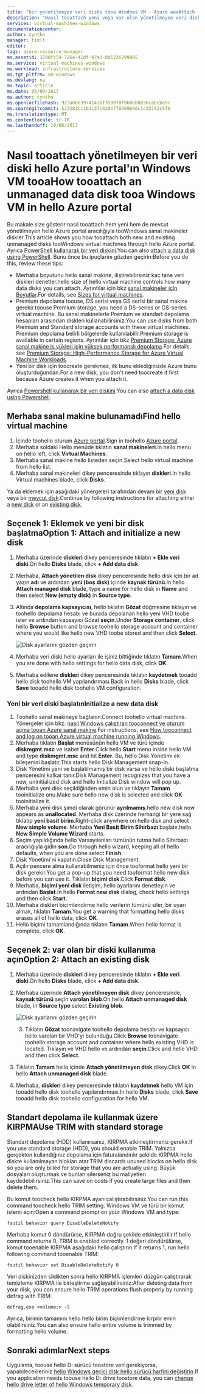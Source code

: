```yaml
---
title: "bir yönetilmeyen veri diski tooa Windows VM - Azure aaaAttach | Microsoft Docs"
description: "Nasıl tooattach yeni veya var olan yönetilmeyen veri diski tooa Windows VM Azure portal kullanarak hello Resource Manager dağıtım modeli hello."
services: virtual-machines-windows
documentationcenter: 
author: cynthn
manager: timlt
editor: 
tags: azure-resource-manager
ms.assetid: 3790fc59-7264-41df-b7a3-8d1226799885
ms.service: virtual-machines-windows
ms.workload: infrastructure-services
ms.tgt_pltfrm: vm-windows
ms.devlang: na
ms.topic: article
ms.date: 05/09/2017
ms.author: cynthn
ms.openlocfilehash: 923a6663974143bf359970f9b0eb0d36cabcba9c
ms.sourcegitcommit: 523283cc1b3c37c428e77850964dc1c33742c5f0
ms.translationtype: MT
ms.contentlocale: tr-TR
ms.lasthandoff: 10/06/2017
---
```

# <a name="how-tooattach-an-unmanaged-data-disk-tooa-windows-vm-in-hello-azure-portal"></a><span data-ttu-id="8b1c3-103">Nasıl tooattach yönetilmeyen bir veri diski hello Azure portal'ın Windows VM tooa</span><span class="sxs-lookup"><span data-stu-id="8b1c3-103">How tooattach an unmanaged data disk tooa Windows VM in hello Azure portal</span></span>

<span data-ttu-id="8b1c3-104">Bu makale size gösterir nasıl tooattach hem yeni hem de mevcut yönetilmeyen hello Azure portal aracılığıyla tooWindows sanal makineler diskler.</span><span class="sxs-lookup"><span data-stu-id="8b1c3-104">This article shows you how tooattach both new and existing unmanaged disks tooWindows virtual machines through hello Azure portal.</span></span> <span data-ttu-id="8b1c3-105">Ayrıca [PowerShell kullanarak bir veri diskini](./attach-disk-ps.md).</span><span class="sxs-lookup"><span data-stu-id="8b1c3-105">You can also [attach a data disk using PowerShell](./attach-disk-ps.md).</span></span> <span data-ttu-id="8b1c3-106">Bunu önce bu ipuçlarını gözden geçirin:</span><span class="sxs-lookup"><span data-stu-id="8b1c3-106">Before you do this, review these tips:</span></span>

* <span data-ttu-id="8b1c3-107">Merhaba boyutunu hello sanal makine, iliştirebilirsiniz kaç tane veri diskleri denetler.</span><span class="sxs-lookup"><span data-stu-id="8b1c3-107">hello size of hello virtual machine controls how many data disks you can attach.</span></span> <span data-ttu-id="8b1c3-108">Ayrıntılar için bkz [sanal makineler için Boyutlar](sizes.md).</span><span class="sxs-lookup"><span data-stu-id="8b1c3-108">For details, see [Sizes for virtual machines](sizes.md).</span></span>
* <span data-ttu-id="8b1c3-109">Premium depolama toouse, DS serisi veya GS serisi bir sanal makine gerekir.</span><span class="sxs-lookup"><span data-stu-id="8b1c3-109">toouse Premium storage, you need a DS-series or GS-series virtual machine.</span></span> <span data-ttu-id="8b1c3-110">Bu sanal makinelerle Premium ve standart depolama hesapları arasından diskleri kullanabilirsiniz.</span><span class="sxs-lookup"><span data-stu-id="8b1c3-110">You can use disks from both Premium and Standard storage accounts with these virtual machines.</span></span> <span data-ttu-id="8b1c3-111">Premium depolama belirli bölgelerde kullanılabilir.</span><span class="sxs-lookup"><span data-stu-id="8b1c3-111">Premium storage is available in certain regions.</span></span> <span data-ttu-id="8b1c3-112">Ayrıntılar için bkz [Premium Storage: Azure sanal makine iş yükleri için yüksek performanslı depolama](../../storage/storage-premium-storage.md?toc=%2fazure%2fvirtual-machines%2fwindows%2ftoc.json).</span><span class="sxs-lookup"><span data-stu-id="8b1c3-112">For details, see [Premium Storage: High-Performance Storage for Azure Virtual Machine Workloads](../../storage/storage-premium-storage.md?toc=%2fazure%2fvirtual-machines%2fwindows%2ftoc.json).</span></span>
* <span data-ttu-id="8b1c3-113">Yeni bir disk için toocreate gerekmez, ilk bunu eklediğinizde Azure bunu oluşturduğundan.</span><span class="sxs-lookup"><span data-stu-id="8b1c3-113">For a new disk, you don't need toocreate it first because Azure creates it when you attach it.</span></span>


<span data-ttu-id="8b1c3-114">Ayrıca [Powershell kullanarak bir veri diskini](attach-disk-ps.md).</span><span class="sxs-lookup"><span data-stu-id="8b1c3-114">You can also [attach a data disk using Powershell](attach-disk-ps.md).</span></span>


## <a name="find-hello-virtual-machine"></a><span data-ttu-id="8b1c3-115">Merhaba sanal makine bulunamadı</span><span class="sxs-lookup"><span data-stu-id="8b1c3-115">Find hello virtual machine</span></span>
1. <span data-ttu-id="8b1c3-116">İçinde toohello oturum [Azure portal](https://portal.azure.com/).</span><span class="sxs-lookup"><span data-stu-id="8b1c3-116">Sign in toohello [Azure portal](https://portal.azure.com/).</span></span>
2. <span data-ttu-id="8b1c3-117">Merhaba soldaki Hello menüde tıklatın **sanal makineleri**.</span><span class="sxs-lookup"><span data-stu-id="8b1c3-117">In hello menu on hello left, click **Virtual Machines**.</span></span>
3. <span data-ttu-id="8b1c3-118">Merhaba sanal makine hello listeden seçin.</span><span class="sxs-lookup"><span data-stu-id="8b1c3-118">Select hello virtual machine from hello list.</span></span>
4. <span data-ttu-id="8b1c3-119">Merhaba sanal makineleri dikey penceresinde tıklayın **diskleri**.</span><span class="sxs-lookup"><span data-stu-id="8b1c3-119">In hello Virtual machines blade, click **Disks**.</span></span>
   
<span data-ttu-id="8b1c3-120">Ya da eklemek için aşağıdaki yönergeleri tarafından devam bir [yeni disk](#option-1-attach-a-new-disk) veya bir [mevcut disk](#option-2-attach-an-existing-disk).</span><span class="sxs-lookup"><span data-stu-id="8b1c3-120">Continue by following instructions for attaching either a [new disk](#option-1-attach-a-new-disk) or an [existing disk](#option-2-attach-an-existing-disk).</span></span>

## <a name="option-1-attach-and-initialize-a-new-disk"></a><span data-ttu-id="8b1c3-121">Seçenek 1: Eklemek ve yeni bir disk başlatma</span><span class="sxs-lookup"><span data-stu-id="8b1c3-121">Option 1: Attach and initialize a new disk</span></span>
1. <span data-ttu-id="8b1c3-122">Merhaba üzerinde **diskleri** dikey penceresinde tıklatın **+ Ekle veri diski**.</span><span class="sxs-lookup"><span data-stu-id="8b1c3-122">On hello **Disks** blade, click **+ Add data disk**.</span></span>
2. <span data-ttu-id="8b1c3-123">Merhaba, **Attach yönetilen disk** dikey penceresinde hello disk için bir ad yazın **adı** ve ardından **yeni (boş disk)** içinde **kaynak türünü**.</span><span class="sxs-lookup"><span data-stu-id="8b1c3-123">In hello **Attach managed disk** blade, type a name for hello disk in **Name** and then select **New (empty disk)** in **Source type**.</span></span>
3. <span data-ttu-id="8b1c3-124">Altında **depolama kapsayıcısı**, hello tıklatın **Gözat** düğmesine tıklayın ve toohello depolama hesabı ve burada depolanan hello yeni VHD toobe ister ve ardından kapsayıcı Gözat **seçin**.</span><span class="sxs-lookup"><span data-stu-id="8b1c3-124">Under **Storage container**, click hello **Browse** button and browse toohello storage account and container where you would like hello new VHD toobe stored and then click **Select**.</span></span> 
  
   ![Disk ayarlarını gözden geçirin](./media/attach-disk-portal/attach-empty-unmanaged.png)
   
3. <span data-ttu-id="8b1c3-126">Merhaba veri diski hello ayarları ile işiniz bittiğinde tıklatın **Tamam**.</span><span class="sxs-lookup"><span data-stu-id="8b1c3-126">When you are done with hello settings for hello data disk, click **OK**.</span></span>
4. <span data-ttu-id="8b1c3-127">Merhaba edilene **diskleri** dikey penceresinde tıklatın **kaydetmek** tooadd hello disk toohello VM yapılandırması.</span><span class="sxs-lookup"><span data-stu-id="8b1c3-127">Back in hello **Disks** blade, click **Save** tooadd hello disk toohello VM configuration.</span></span>


### <a name="initialize-a-new-data-disk"></a><span data-ttu-id="8b1c3-128">Yeni bir veri diski başlatın</span><span class="sxs-lookup"><span data-stu-id="8b1c3-128">Initialize a new data disk</span></span>

1. <span data-ttu-id="8b1c3-129">Toohello sanal makineye bağlanın.</span><span class="sxs-lookup"><span data-stu-id="8b1c3-129">Connect toohello virtual machine.</span></span> <span data-ttu-id="8b1c3-130">Yönergeler için bkz: [nasıl Windows çalıştıran tooconnect ve oturum açma tooan Azure sanal makine](connect-logon.md?toc=%2fazure%2fvirtual-machines%2fwindows%2ftoc.json).</span><span class="sxs-lookup"><span data-stu-id="8b1c3-130">For instructions, see [How tooconnect and log on tooan Azure virtual machine running Windows](connect-logon.md?toc=%2fazure%2fvirtual-machines%2fwindows%2ftoc.json).</span></span>
1. <span data-ttu-id="8b1c3-131">Merhaba tıklatın **Başlat** menüsünün hello VM ve türü içinde **diskmgmt.msc** ve isabet **Enter**.</span><span class="sxs-lookup"><span data-stu-id="8b1c3-131">Click hello **Start** menu inside hello VM and type **diskmgmt.msc** and hit **Enter**.</span></span> <span data-ttu-id="8b1c3-132">Bu, hello Disk Yönetimi ek bileşenini başlatır.</span><span class="sxs-lookup"><span data-stu-id="8b1c3-132">This starts hello Disk Management snap-in.</span></span>
2. <span data-ttu-id="8b1c3-133">Disk Yönetimi yeni ve başlatılmamış bir disk varsa ve hello diski başlatma penceresini kalkar tanır.</span><span class="sxs-lookup"><span data-stu-id="8b1c3-133">Disk Management recognizes that you have a new, uninitialized disk and hello Initialize Disk window will pop up.</span></span>
3. <span data-ttu-id="8b1c3-134">Merhaba yeni disk seçildiğinden emin olun ve tıklayın **Tamam** tooinitialize onu.</span><span class="sxs-lookup"><span data-stu-id="8b1c3-134">Make sure hello new disk is selected and click **OK** tooinitialize it.</span></span>
4. <span data-ttu-id="8b1c3-135">Merhaba yeni disk şimdi olarak görünür **ayrılmamış**.</span><span class="sxs-lookup"><span data-stu-id="8b1c3-135">hello new disk now appears as **unallocated**.</span></span> <span data-ttu-id="8b1c3-136">Merhaba disk üzerinde herhangi bir yere sağ tıklatıp **yeni basit birim**.</span><span class="sxs-lookup"><span data-stu-id="8b1c3-136">Right-click anywhere on hello disk and select **New simple volume**.</span></span> <span data-ttu-id="8b1c3-137">Merhaba **Yeni Basit Birim Sihirbazı** başlatır.</span><span class="sxs-lookup"><span data-stu-id="8b1c3-137">hello **New Simple Volume Wizard** starts.</span></span>
5. <span data-ttu-id="8b1c3-138">Seçim yapıldığında hello Varsayılanları tümünün tutma hello Sihirbazı aracılığıyla gidin **son**.</span><span class="sxs-lookup"><span data-stu-id="8b1c3-138">Go through hello wizard, keeping all of hello defaults, when you are done select **Finish**.</span></span>
6. <span data-ttu-id="8b1c3-139">Disk Yönetimi'ni kapatın.</span><span class="sxs-lookup"><span data-stu-id="8b1c3-139">Close Disk Management.</span></span>
7. <span data-ttu-id="8b1c3-140">Açılır pencere alma kullanabilmeniz için önce tooformat hello yeni bir disk gerekir.</span><span class="sxs-lookup"><span data-stu-id="8b1c3-140">You get a pop-up that you need tooformat hello new disk before you can use it.</span></span> <span data-ttu-id="8b1c3-141">Tıklatın **biçimi disk**.</span><span class="sxs-lookup"><span data-stu-id="8b1c3-141">Click **Format disk**.</span></span>
8. <span data-ttu-id="8b1c3-142">Merhaba, **biçimi yeni disk** iletişim, hello ayarlarını denetleyin ve ardından **Başlat**.</span><span class="sxs-lookup"><span data-stu-id="8b1c3-142">In hello **Format new disk** dialog, check hello settings and then click **Start**.</span></span>
9. <span data-ttu-id="8b1c3-143">Merhaba diskleri biçimlendirme hello verilerin tümünü siler, bir uyarı almak, tıklatın **Tamam**.</span><span class="sxs-lookup"><span data-stu-id="8b1c3-143">You get a warning that formatting hello disks erases all of hello data, click **OK**.</span></span>
10. <span data-ttu-id="8b1c3-144">Hello biçimi tamamlandığında tıklatın **Tamam**.</span><span class="sxs-lookup"><span data-stu-id="8b1c3-144">When hello format is complete, click **OK**.</span></span>


## <a name="option-2-attach-an-existing-disk"></a><span data-ttu-id="8b1c3-145">Seçenek 2: var olan bir diski kullanıma açın</span><span class="sxs-lookup"><span data-stu-id="8b1c3-145">Option 2: Attach an existing disk</span></span>
1. <span data-ttu-id="8b1c3-146">Merhaba üzerinde **diskleri** dikey penceresinde tıklatın **+ Ekle veri diski**.</span><span class="sxs-lookup"><span data-stu-id="8b1c3-146">On hello **Disks** blade, click **+ Add data disk**.</span></span>
2. <span data-ttu-id="8b1c3-147">Merhaba üzerinde **Attach yönetilmeyen disk** dikey penceresinde, **kaynak türünü** seçin **varolan blob**.</span><span class="sxs-lookup"><span data-stu-id="8b1c3-147">On hello **Attach unmanaged disk** blade, in **Source type** select **Existing blob**.</span></span>

    ![Disk ayarlarını gözden geçirin](./media/attach-disk-portal/attach-existing-unmanaged.png)

    3. <span data-ttu-id="8b1c3-149">Tıklatın **Gözat** toonavigate toohello depolama hesabı ve kapsayıcı hello varolan bir VHD'yi bulunduğu.</span><span class="sxs-lookup"><span data-stu-id="8b1c3-149">Click **Browse** toonavigate toohello storage account and container where hello existing VHD is located.</span></span> <span data-ttu-id="8b1c3-150">Tıklayın ve VHD hello ve ardından **seçin**.</span><span class="sxs-lookup"><span data-stu-id="8b1c3-150">Click and hello VHD and then click **Select**.</span></span>
4. <span data-ttu-id="8b1c3-151">Tıklatın **Tamam** hello içinde **Attach yönetilmeyen disk** dikey.</span><span class="sxs-lookup"><span data-stu-id="8b1c3-151">Click **OK** in hello **Attach unmanaged disk** blade.</span></span>
5. <span data-ttu-id="8b1c3-152">Merhaba, **diskleri** dikey penceresinde tıklatın **kaydetmek** hello VM için tooadd hello disk toohello yapılandırması.</span><span class="sxs-lookup"><span data-stu-id="8b1c3-152">In hello **Disks** blade, click **Save** tooadd hello disk toohello configuration for hello VM.</span></span>
   


## <a name="use-trim-with-standard-storage"></a><span data-ttu-id="8b1c3-153">Standart depolama ile kullanmak üzere KIRPMA</span><span class="sxs-lookup"><span data-stu-id="8b1c3-153">Use TRIM with standard storage</span></span>

<span data-ttu-id="8b1c3-154">Standart depolama (HDD) kullanırsanız, KIRPMA etkinleştirmeniz gerekir.</span><span class="sxs-lookup"><span data-stu-id="8b1c3-154">If you use standard storage (HDD), you should enable TRIM.</span></span> <span data-ttu-id="8b1c3-155">Yalnızca gerçekten kullandığınız depolama için faturalandırılır şekilde KIRPMA hello diskte kullanılmayan blokları atar.</span><span class="sxs-lookup"><span data-stu-id="8b1c3-155">TRIM discards unused blocks on hello disk so you are only billed for storage that you are actually using.</span></span> <span data-ttu-id="8b1c3-156">Büyük dosyaları oluşturmak ve bunları silerseniz bu maliyetleri kaydedebilirsiniz.</span><span class="sxs-lookup"><span data-stu-id="8b1c3-156">This can save on costs if you create large files and then delete them.</span></span> 

<span data-ttu-id="8b1c3-157">Bu komut toocheck hello KIRPMA ayarı çalıştırabilirsiniz.</span><span class="sxs-lookup"><span data-stu-id="8b1c3-157">You can run this command toocheck hello TRIM setting.</span></span> <span data-ttu-id="8b1c3-158">Windows VM ve türü bir komut istemi açın:</span><span class="sxs-lookup"><span data-stu-id="8b1c3-158">Open a command prompt on your Windows VM and type:</span></span>

```
fsutil behavior query DisableDeleteNotify
```

<span data-ttu-id="8b1c3-159">Merhaba komut 0 döndürürse, KIRPMA doğru şekilde etkinleştirilir.</span><span class="sxs-lookup"><span data-stu-id="8b1c3-159">If hello command returns 0, TRIM is enabled correctly.</span></span> <span data-ttu-id="8b1c3-160">1 değeri döndürülürse, komut tooenable KIRPMA aşağıdaki hello çalıştırın:</span><span class="sxs-lookup"><span data-stu-id="8b1c3-160">If it returns 1, run hello following command tooenable TRIM:</span></span>
```
fsutil behavior set DisableDeleteNotify 0
```

<span data-ttu-id="8b1c3-161">Veri diskinizden sildikten sonra hello KIRPMA işlemleri düzgün çalıştırarak temizleme KIRPMA ile birleştirme sağlayabilirsiniz:</span><span class="sxs-lookup"><span data-stu-id="8b1c3-161">After deleting data from your disk, you can ensure hello TRIM operations flush properly by running defrag with TRIM:</span></span>

```
defrag.exe <volume:> -l
```

<span data-ttu-id="8b1c3-162">Ayrıca, birimin tamamını hello hello birim biçimlendirme kırpılır emin olabilirsiniz.</span><span class="sxs-lookup"><span data-stu-id="8b1c3-162">You can also ensure hello entire volume is trimmed by formatting hello volume.</span></span>


## <a name="next-steps"></a><span data-ttu-id="8b1c3-163">Sonraki adımlar</span><span class="sxs-lookup"><span data-stu-id="8b1c3-163">Next steps</span></span>
<span data-ttu-id="8b1c3-164">Uygulama, toouse hello D: sürücü toostore veri gerekiyorsa, yapabilecekleriniz [hello Windows geçici disk hello sürücü harfini değiştirin](change-drive-letter.md?toc=%2fazure%2fvirtual-machines%2fwindows%2fclassic%2ftoc.json).</span><span class="sxs-lookup"><span data-stu-id="8b1c3-164">If you application needs toouse hello D: drive toostore data, you can [change hello drive letter of hello Windows temporary disk](change-drive-letter.md?toc=%2fazure%2fvirtual-machines%2fwindows%2fclassic%2ftoc.json).</span></span>

